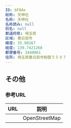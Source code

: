 ```yaml
---
ID: bF8Ax
総称: 天神社
名称: 天神社
名称読み: null
別名: null
都道府県: 埼玉県
区域: 春日部市
緯度: 35.98167
経度: 139.7421268
郵便番号: 3440061
住所: 埼玉県春日部市粕壁５５９７
---
```


## その他

### 参考URL

| URL | 説明          |
| --- | ------------- |
|     | OpenStreetMap |
